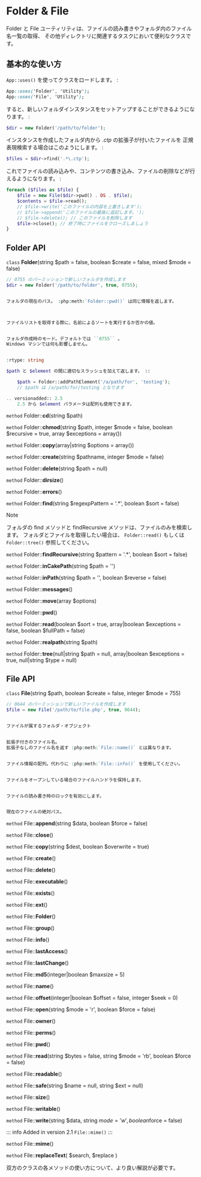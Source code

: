 # Folder & File

Folder と File ユーティリティは、ファイルの読み書きやフォルダ内のファイル名一覧の取得、
その他ディレクトリに関連するタスクにおいて便利なクラスです。

## 基本的な使い方

`App::uses()` を使ってクラスをロードします。 :

``` css
App::uses('Folder', 'Utility');
App::uses('File', 'Utility');
```

すると、新しいフォルダインスタンスをセットアップすることができるようになります。 :

``` php
$dir = new Folder('/path/to/folder');
```

インスタンスを作成したフォルダ内から *.ctp* の拡張子が付いたファイルを
正規表現検索する場合はこのようにします。 :

``` php
$files = $dir->find('.*\.ctp');
```

これでファイルの読み込みや、コンテンツの書き込み、ファイルの削除などが行えるようになります。 :

``` php
foreach ($files as $file) {
    $file = new File($dir->pwd() . DS . $file);
    $contents = $file->read();
    // $file->write('このファイルの内容を上書きします');
    // $file->append('このファイルの最後に追記します。');
    // $file->delete(); // このファイルを削除します
    $file->close(); // 終了時にファイルをクローズしましょう
}
```

## Folder API

`class` **Folder**(string $path = false, boolean $create = false, mixed $mode = false)

``` php
// 0755 のパーミッションで新しいフォルダを作成します
$dir = new Folder('/path/to/folder', true, 0755);


フォルダの現在のパス。 :php:meth:`Folder::pwd()` は同じ情報を返します。



ファイルリストを取得する際に、名前によるソートを実行するか否かの値。


フォルダ作成時のモード。デフォルトでは ``0755`` 。
Windows マシンでは何も影響しません。


:rtype: string

$path と $element の間に適切なスラッシュを加えて返します。 ::

    $path = Folder::addPathElement('/a/path/for', 'testing');
    // $path は /a/path/for/testing となります

.. versionadded:: 2.5
    2.5 から $element パラメータは配列も使用できます。
```

`method` Folder::**cd**(string $path)

`method` Folder::**chmod**(string $path, integer $mode = false, boolean $recursive = true, array $exceptions = array())

`method` Folder::**copy**(array|string $options = array())

`method` Folder::**create**(string $pathname, integer $mode = false)

`method` Folder::**delete**(string $path = null)

`method` Folder::**dirsize**()

`method` Folder::**errors**()

`method` Folder::**find**(string $regexpPattern = '.*', boolean $sort = false)

> [!NOTE]
> フォルダの find メソッドと findRecursive メソッドは、ファイルのみを検索します。
> フォルダとファイルを取得したい場合は、 `Folder::read()` もしくは
> `Folder::tree()` 参照してください。

`method` Folder::**findRecursive**(string $pattern = '.*', boolean $sort = false)

`method` Folder::**inCakePath**(string $path = '')

`method` Folder::**inPath**(string $path = '', boolean $reverse = false)

`method` Folder::**messages**()

`method` Folder::**move**(array $options)

`method` Folder::**pwd**()

`method` Folder::**read**(boolean $sort = true, array|boolean $exceptions = false, boolean $fullPath = false)

`method` Folder::**realpath**(string $path)

`method` Folder::**tree**(null|string $path = null, array|boolean $exceptions = true, null|string $type = null)

## File API

`class` **File**(string $path, boolean $create = false, integer $mode = 755)

``` php
// 0644 のパーミッションで新しいファイルを作成します
$file = new File('/path/to/file.php', true, 0644);


ファイルが属するフォルダ・オブジェクト


拡張子付きのファイル名。
拡張子なしのファイル名を返す :php:meth:`File::name()` とは異なります。


ファイル情報の配列。代わりに :php:meth:`File::info()` を使用してください。


ファイルをオープンしている場合のファイルハンドラを保持します。


ファイルの読み書き時のロックを有効にします。


現在のファイルの絶対パス。
```

`method` File::**append**(string $data, boolean $force = false)

`method` File::**close**()

`method` File::**copy**(string $dest, boolean $overwrite = true)

`method` File::**create**()

`method` File::**delete**()

`method` File::**executable**()

`method` File::**exists**()

`method` File::**ext**()

`method` File::**Folder**()

`method` File::**group**()

`method` File::**info**()

`method` File::**lastAccess**()

`method` File::**lastChange**()

`method` File::**md5**(integer|boolean $maxsize = 5)

`method` File::**name**()

`method` File::**offset**(integer|boolean $offset = false, integer $seek = 0)

`method` File::**open**(string $mode = 'r', boolean $force = false)

`method` File::**owner**()

`method` File::**perms**()

`method` File::**pwd**()

`method` File::**read**(string $bytes = false, string $mode = 'rb', boolean $force = false)

`method` File::**readable**()

`method` File::**safe**(string $name = null, string $ext = null)

`method` File::**size**()

`method` File::**writable**()

`method` File::**write**(string $data, string $mode = 'w', boolean$force = false)

::: info Added in version 2.1
`File::mime()`
:::

`method` File::**mime**()

`method` File::**replaceText**( $search, $replace )

<div class="todo">

双方のクラスの各メソッドの使い方について、より良い解説が必要です。

</div>
